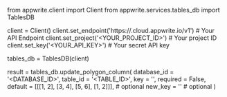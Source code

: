 from appwrite.client import Client
from appwrite.services.tables_db import TablesDB

client = Client()
client.set_endpoint('https://<REGION>.cloud.appwrite.io/v1') # Your API Endpoint
client.set_project('<YOUR_PROJECT_ID>') # Your project ID
client.set_key('<YOUR_API_KEY>') # Your secret API key

tables_db = TablesDB(client)

result = tables_db.update_polygon_column(
    database_id = '<DATABASE_ID>',
    table_id = '<TABLE_ID>',
    key = '',
    required = False,
    default = [[[1, 2], [3, 4], [5, 6], [1, 2]]], # optional
    new_key = '' # optional
)
